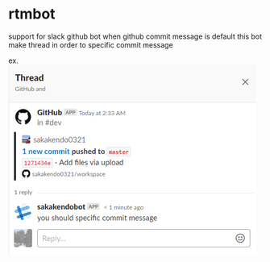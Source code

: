 # rtmbot
support for slack github bot
when github commit message is default this bot make thread in order to specific commit message

ex.
<img src="./slack.png" alt="" title="sample">
